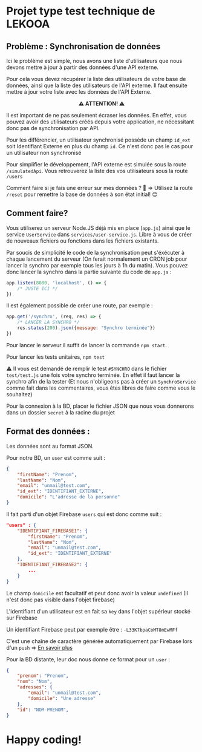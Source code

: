 # Projet type test technique de LEKOOA

## Problème : Synchronisation de données

Ici le problème est simple, nous avons une liste d'utilisateurs que nous devons mettre à jour à partir des données d'une API externe.

Pour cela vous devez récupérer la liste des utilisateurs de votre base de données, ainsi que la liste des utilisateurs de l'API externe.
Il faut ensuite mettre à jour votre liste avec les données de l'API Externe.

<center><b>⚠️ ATTENTION! ⚠️</b></center>

Il est important de ne pas seulement écraser les données.
En effet, vous pouvez avoir des utilisateurs créés depuis votre application, ne nécessitant donc pas de synchronisation par API.

Pour les différencier, un utilisateur synchronisé possède un champ `id_ext` soit Identifiant Externe en plus du champ `id`. Ce n'est donc pas le cas pour un utilisateur non synchronisé

Pour simplifier le développement, l'API externe est simulée sous la route `/simulatedApi`.
Vous retrouverez la liste des vos utilisateurs sous la route `/users`

Comment faire si je fais une erreur sur mes données ? 🤨 => Utilisez la route `/reset` pour remettre la base de données à son état initial! 😊

## Comment faire?

Vous utiliserez un serveur Node.JS déjà mis en place (`app.js`) ainsi que le service `UserService` dans `services/user-service.js`.
Libre à vous de créer de nouveaux fichiers ou fonctions dans les fichiers existants.

Par soucis de simplicité le code de la synchronisation peut s'éxécuter à chaque lancement du serveur (On ferait normalement un CRON job pour lancer la synchro par exemple tous les jours à 1h du matin).
Vous pouvez donc lancer la synchro dans la partie suivante du code de `app.js` :
```js
app.listen(8080, 'localhost', () => {
    /* JUSTE ICI */
})
```

Il est également possible de créer une route, par exemple :
```js
app.get('/synchro', (req, res) => {
    /* LANCER LA SYNCHRO */
    res.status(200).json({message: "Synchro terminée"})
})
```

Pour lancer le serveur il suffit de lancer la commande `npm start`.

Pour lancer les tests unitaires, `npm test`

⚠️ Il vous est demandé de remplir le test `#SYNCHRO` dans le fichier `test/test.js` une fois votre synchro terminée.
En effet il faut lancer la synchro afin de la tester (Et nous n'obligeons pas à créer un `SynchroService` comme fait dans les commentaires, vous êtes libres de faire comme vous le souhaitez)

Pour la connexion à la BD, placer le fichier JSON que nous vous donnerons dans un dossier `secret` à la racine du projet

## Format des données :

Les données sont au format JSON.

Pour notre BD, un `user` est comme suit :
```json
{
    "firstName": "Prenom",
    "lastName": "Nom",
    "email": "unmail@test.com",
    "id_ext": "IDENTIFIANT_EXTERNE",
    "domicile": "L'adresse de la personne"
}
```

Il fait parti d'un objet Firebase `users` qui est donc comme suit :
```json
"users" : {
    "IDENTIFIANT_FIREBASE1": {
        "firstName": "Prenom",
        "lastName": "Nom",
        "email": "unmail@test.com",
        "id_ext": "IDENTIFIANT_EXTERNE"
    },
    "IDENTIFIANT_FIREBASE2": {
        ...
    }
}
```

Le champ `domicile` est facultatif et peut donc avoir la valeur `undefined` (Il n'est donc pas visible dans l'objet firebase)

L'identifiant d'un utilisateur est en fait sa `key` dans l'objet supérieur stocké sur Firebase

Un identifiant Firebase peut par exemple être : `-L33K7bpaCoMT8mEwMFf`

C'est une chaîne de caractère générée automatiquement par Firebase lors d'un `push` => [En savoir plus](https://firebase.google.com/docs/database/admin/save-data)

Pour la BD distante, leur doc nous donne ce format pour un `user` :
```json
{
    "prenom": "Prenom",
    "nom": "Nom",
    "adresses": {
        "email": "unmail@test.com",
        "domicile": "Une adresse"
    },
    "id": "NOM-PRENOM",
}
```

# Happy coding!
